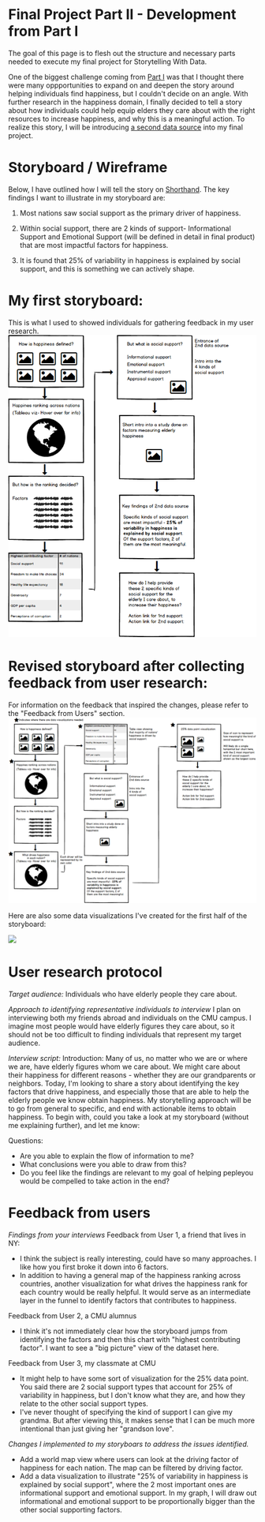 # Final Project Part II - Development from Part I
The goal of this page is to flesh out the structure and necessary parts needed to execute my final project for Storytelling With Data. 

One of the biggest challenge coming from [Part I](https://eileenowang.github.io/final_project_eileenwang/) was that I thought there were many oppportunities to expand on and deepen the story around helping individuals find happiness, but I couldn't decide on an angle. With further research in the happiness domain, I finally decided to tell a story about how individuals could help equip elders they care about with the right resources to increase happiness, and why this is a meaningful action. To realize this story, I will be introducing [a second data source](https://www.ncbi.nlm.nih.gov/pmc/articles/PMC6056407/) into my final project.  

# Storyboard / Wireframe 
Below, I have outlined how I will tell the story on [Shorthand](https://shorthand.com/). The key findings I want to illustrate in my storyboard are: 

1) Most nations saw social support as the primary driver of happiness. 

2) Within social support, there are 2 kinds of support- Informational Support and Emotional Support (will be defined in detail in final product) that are most impactful factors for happiness.  

3) It is found that 25% of variability in happiness is explained by social support, and this is something we can actively shape.

# My first storyboard:
This is what I used to showed individuals for gathering feedback in my user research. 
![initialwireframe](partiiwireframe_1.png)

# Revised storyboard after collecting feedback from user research:
For information on the feedback that inspired the changes, please refer to the "Feedback from Users" section.
![wireframes](partiiwireframe_2.png)

Here are also some data visualizations I've created for the first half of the storyboard: 
<div class='tableauPlaceholder' id='viz1581891805539' style='position: relative'><noscript><a href='#'><img alt=' ' src='https:&#47;&#47;public.tableau.com&#47;static&#47;images&#47;Ha&#47;Happinessworkbook_15818915524550&#47;Dashboard1&#47;1_rss.png' style='border: none' /></a></noscript><object class='tableauViz'  style='display:none;'><param name='host_url' value='https%3A%2F%2Fpublic.tableau.com%2F' /> <param name='embed_code_version' value='3' /> <param name='site_root' value='' /><param name='name' value='Happinessworkbook_15818915524550&#47;Dashboard1' /><param name='tabs' value='no' /><param name='toolbar' value='yes' /><param name='static_image' value='https:&#47;&#47;public.tableau.com&#47;static&#47;images&#47;Ha&#47;Happinessworkbook_15818915524550&#47;Dashboard1&#47;1.png' /> <param name='animate_transition' value='yes' /><param name='display_static_image' value='yes' /><param name='display_spinner' value='yes' /><param name='display_overlay' value='yes' /><param name='display_count' value='yes' /><param name='filter' value='publish=yes' /></object></div>                <script type='text/javascript'>                    var divElement = document.getElementById('viz1581891805539');
  var vizElement = divElement.getElementsByTagName('object')[0];
  if ( divElement.offsetWidth > 800 ) { vizElement.style.width='1000px';
  vizElement.style.height='827px';} else if ( divElement.offsetWidth > 500 ) { vizElement.style.width='1000px';
  vizElement.style.height='827px';} else { vizElement.style.width='100%';
  vizElement.style.height='1027px';}                     var scriptElement = document.createElement('script');                    scriptElement.src = 'https://public.tableau.com/javascripts/api/viz_v1.js';
  vizElement.parentNode.insertBefore(scriptElement, vizElement);
</script>

# User research protocol 
*Target audience:* 
Individuals who have elderly people they care about. 

*Approach to identifying representative individuals to interview*
I plan on interviewing both my friends abroad and individuals on the CMU campus. I imagine most people would have elderly figures they care about, so it should not be too difficult to finding individuals that represent my target audience. 

*Interview script:*
Introduction: Many of us, no matter who we are or where we are, have elderly figures whom we care about. We might care about their happiness for different reasons - whether they are our grandparents or neighbors. Today, I'm looking to share a story about identifying the key factors that drive happiness, and especially those that are able to help the elderly people we know obtain happiness. My storytelling approach will be to go from general to specific, and end with actionable items to obtain happiness. To begin with, could you take a look at my storyboard (without me explaining further), and let me know: 

Questions:    
- Are you able to explain the flow of information to me?
- What conclusions were you able to draw from this? 
- Do you feel like the findings are relevant to my goal of helping pepleyou would be compelled to take action in the end? 

# Feedback from users
*Findings from your interviews* 
Feedback from User 1, a friend that lives in NY: 
- I think the subject is really interesting, could have so many approaches. I like how you first broke it down into 6 factors.  
- In addition to having a general map of the happiness ranking across countries, another visualization for what drives the happiness rank for each country would be really helpful. It would serve as an intermediate layer in the funnel to identify factors that contributes to happiness. 

Feedback from User 2, a CMU alumnus
- I think it's not immediately clear how the storyboard jumps from identifying the factors and then this chart with "highest contributing factor". I want to see a "big picture" view of the dataset here. 

Feedback from User 3, my classmate at CMU
- It might help to have some sort of visualization for the 25% data point. You said there are 2 social support types that account for 25% of variability in happiness, but I don't know what they are, and how they relate to the other social support types. 
- I've never thought of specifying the kind of support I can give my grandma. But after viewing this, it makes sense that I can be much more intentional than just giving her "grandson love". 

*Changes I implemented to my storyboars to address the issues identified.*
- Add a world map view where users can look at the driving factor of happiness for each nation. The map can be filtered by driving factor. 
- Add a data visualization to illustrate "25% of variability in happiness is explained by social support", where the 2 most important ones are informational support and emotional support. In my graph, I will draw out informational and emotional support to be proportionally bigger than the other social supporting factors. 
